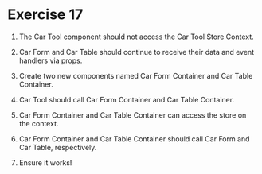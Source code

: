 # Exercise 17

1. The Car Tool component should not access the Car Tool Store Context.

2. Car Form and Car Table should continue to receive their data and event handlers via props.

3. Create two new components named Car Form Container and Car Table Container.

4. Car Tool should call Car Form Container and Car Table Container.

5. Car Form Container and Car Table Container can access the store on the context.

6. Car Form Container and Car Table Container should call Car Form and Car Table, respectively.

7. Ensure it works!